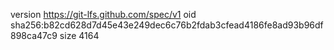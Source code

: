 version https://git-lfs.github.com/spec/v1
oid sha256:b82cd628d7d45e43e249dec6c76b2fdab3cfead4186fe8ad93b96df898ca47c9
size 4164

